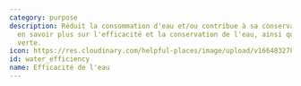 ```yaml
---
category: purpose
description: Réduit la consommation d'eau et/ou contribue à sa conservation. Pour
  en savoir plus sur l'efficacité et la conservation de l'eau, ainsi que sur l'infrastructure
  verte.
icon: https://res.cloudinary.com/helpful-places/image/upload/v1664832781/dtpr-icons/purpose/water_pidtsr.svg
id: water_efficiency
name: Efficacité de l'eau
---
```

